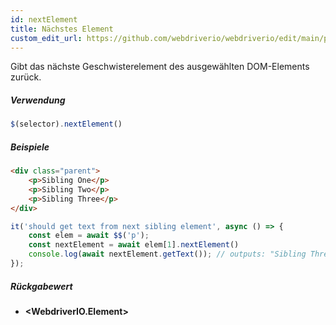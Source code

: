 ```yaml
---
id: nextElement
title: Nächstes Element
custom_edit_url: https://github.com/webdriverio/webdriverio/edit/main/packages/webdriverio/src/commands/element/nextElement.ts
---
```


Gibt das nächste Geschwisterelement des ausgewählten DOM-Elements zurück.

##### Verwendung

```js
$(selector).nextElement()
```

##### Beispiele

```html title="index.html"
<div class="parent">
    <p>Sibling One</p>
    <p>Sibling Two</p>
    <p>Sibling Three</p>
</div>
```

```js title="nextElement.js"
it('should get text from next sibling element', async () => {
    const elem = await $$('p');
    const nextElement = await elem[1].nextElement()
    console.log(await nextElement.getText()); // outputs: "Sibling Three"
});
```

##### Rückgabewert

- **&lt;WebdriverIO.Element&gt;**